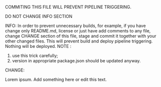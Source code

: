 COMMITING THIS FILE WILL PREVENT PIPELINE TRIGGERING.

DO NOT CHANGE INFO SECTION

INFO:
In order to prevent unnecessary builds,
for example, if you have change only README.md, 
license or just have add comments to any file,
change CHANGE section of this file, stage and commit it 
together with your other changed files.
This will prevent build and deploy pipeline triggering.
Nothing will be deployed.
NOTE : 
1) use this trick carefully; 
2) version in appropriate package.json should be updated anyway.

CHANGE:

Lorem ipsum. Add something here or edit this text.

